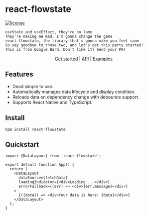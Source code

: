 # react-flowstate

[![license](https://badgen.now.sh/badge/license/MIT)](./LICENSE)

```
useState and useEffect, they're so lame
They're making me mad, I'm gonna change the game
react-flowstate, the library that's gonna make you feel sane
So say goodbye to those two, and let's get this party started!
This is from Google Bard. Don't like it? Send your PR!
```

<p align="center">
  <a href="https://react-flowstate.github.io/docs/get-started">Get started</a> | 
  <a href="https://react-flowstate.github.io/docs/api-reference">API</a> |
  <a href="https://github.com/dayoneteams/react-flowstate/tree/main/examples">Examples</a>
</p>

## Features

- Dead simple to use.
- Automatically manages data lifecycle and display condition.
- Reloads data on dependency change with debounce support.
- Supports React Native and TypeScript.

## Install

```
npm install react-flowstate
```

## Quickstart

```tsx
import {DataLayout} from 'react-flowstate';

export default function App() {
  return (
    <DataLayout
      dataSource={fetchData}
      loadingIndicator={<div>Loading ...</div>}
      errorFallback={(err) => <div>{err.message}</div>}
    >
      {({data}) => <div>Your data is here: {data}</div>}
    </DataLayout>
  );
}
```
